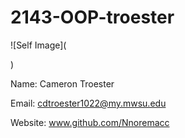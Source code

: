 # 2143-OOP-troester

![Self Image](<blockquote class="imgur-embed-pub" lang="en" data-id="a/eOqKC"><a href="//imgur.com/eOqKC"></a></blockquote><script async src="//s.imgur.com/min/embed.js" charset="utf-8"></script>)

<blockquote class="imgur-embed-pub" lang="en" data-id="a/eOqKC"><a href="//imgur.com/eOqKC"></a></blockquote><script async src="//s.imgur.com/min/embed.js" charset="utf-8"></script>

Name: Cameron Troester

Email: cdtroester1022@my.mwsu.edu

Website: www.github.com/Nnoremacc
